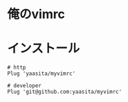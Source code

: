俺のvimrc
===============

# インストール

    # http
    Plug 'yaasita/myvimrc'

    # developer
    Plug 'git@github.com:yaasita/myvimrc'

